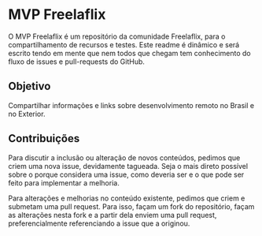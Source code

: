 # MVP Freelaflix

O MVP Freelaflix é um repositório da comunidade Freelaflix, para o compartilhamento de recursos e testes. Este readme é dinâmico e será escrito tendo em mente que nem todos que chegam tem conhecimento do fluxo de issues e pull-requests do GitHub.

## Objetivo

Compartilhar informações e links sobre desenvolvimento remoto no Brasil e no Exterior.

## Contribuições

Para discutir a inclusão ou alteração de novos conteúdos, pedimos que criem uma nova issue, devidamente tagueada. Seja o mais direto possível sobre o porque considera uma issue, como deveria ser e o que pode ser feito para implementar a melhoria.

Para alterações e melhorias no conteúdo existente, pedimos que criem e submetam uma pull request. Para isso, façam um fork do repositório, façam as alterações nesta fork e a partir dela enviem uma pull request, preferencialmente referenciando a issue que a originou.